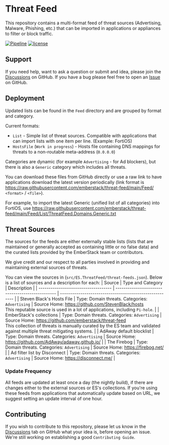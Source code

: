# Threat Feed
This repository contains a multi-format feed of threat sources (Advertising, Malware, Phishing, etc.) that can be imported in applications or appliances to filter or block traffic.

[![Pipeline](https://github.com/emberstack/threat-feed/actions/workflows/pipeline.yaml/badge.svg)](https://github.com/emberstack/threat-feed/actions/workflows/pipeline.yaml)
[![license](https://img.shields.io/github/license/emberstack/threat-feed.svg?style=flat-square)](LICENSE)

## Support
If you need help, want to ask a question or submit and idea, please join the [Discussions](https://github.com/emberstack/threat-feed/discussions) on GitHub.
If you have a bug please feel free to open an [Issue](https://github.com/emberstack/threat-feed/issues) on GitHub.  

## Deployment

Updated lists can be found in the `Feed` directory and are grouped by format and category.

Current formats:
- `List` - Simple list of threat sources. Compatible with applications that can import lists with one item per line. (Example: FortiOS)
- `HostsFile` (`Work in progress`) - Hosts file containing DNS mappings for threats to a non-routable meta-address (`0.0.0.0`)

Categories are dynamic (for example `Advertising` - for Ad blockers), but there is also a `Generic` category which includes all threats.

You can download these files from GitHub directly or use a raw link to have applications download the latest version periodically (link format is https://raw.githubusercontent.com/emberstack/threat-feed/main/Feed/ `<format>` / `<file>`).

For example, to import the latest Generic (unified list of all categories) into FortiOS, use https://raw.githubusercontent.com/emberstack/threat-feed/main/Feed/List/ThreatFeed.Domains.Generic.txt

## Threat Sources

The sources for the feeds are either externally stable lists (lists that are maintained or generally accepted as containing little or no false data) and the curated lists provided by the EmberStack team or contributors.



We give credit and our respect to all parties involved in providing and maintaining external sources of threats.

You can view the sources in (`src/ES.ThreatFeed/threat-feeds.json`).
Below is a list of sources and a description for each:
| Source                               | Type and Category                                | Description                                             |
| ------------------------------------ | ------------------------------------------------ | ------------------------------------------------------- |
| Steven Black's Hosts File            | Type: Domain threats. Categories: `Advertising`  | Source Home: https://github.com/StevenBlack/hosts <br/> This reputable source is used in a lot of applications, including `Pi-hole`. |
| EmberStack's collections            | Type: Domain threats. Categories: `Advertising`  | Source Home: https://github.com/emberstack/threat-feed <br/> This collection of threats is manually curated by the ES team and validated against multiple threat mitigating systems. |
| AdAway default blocklist            | Type: Domain threats. Categories: `Advertising`  | Source Home: https://github.com/AdAway/adaway.github.io/ |
| The Firebog            | Type: Domain threats. Categories: `Advertising`  | Source Home: https://firebog.net/ |
| Ad filter list by Disconnect            | Type: Domain threats. Categories: `Advertising`  | Source Home: https://disconnect.me/ |

### Update Frequency

All feeds are updated at least once a day (the nightly build), if there are changes either to the external sources or ES's collections.
If you're using these feeds from applications that automatically update based on URL, we suggest setting an update interval of one hour.

## Contributing

If you wish to contribute to this repository, please let us know in the [Discussions](https://github.com/emberstack/threat-feed/discussions) tab on GitHub what your idea is, before opening an issue. We're still working on establishing a good `Contributing Guide`.